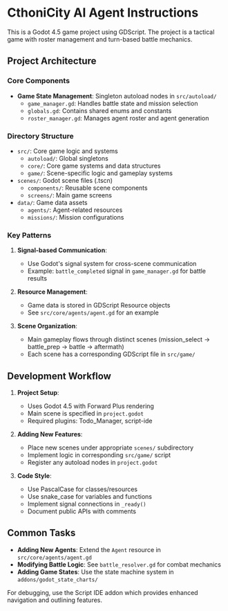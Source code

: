 # CthoniCity AI Agent Instructions

This is a Godot 4.5 game project using GDScript. The project is a tactical game with roster management and turn-based battle mechanics.

## Project Architecture

### Core Components

- **Game State Management**: Singleton autoload nodes in `src/autoload/`
  - `game_manager.gd`: Handles battle state and mission selection
  - `globals.gd`: Contains shared enums and constants
  - `roster_manager.gd`: Manages agent roster and agent generation

### Directory Structure

- `src/`: Core game logic and systems
  - `autoload/`: Global singletons
  - `core/`: Core game systems and data structures
  - `game/`: Scene-specific logic and gameplay systems
- `scenes/`: Godot scene files (.tscn)
  - `components/`: Reusable scene components
  - `screens/`: Main game screens
- `data/`: Game data assets
  - `agents/`: Agent-related resources
  - `missions/`: Mission configurations

### Key Patterns

1. **Signal-based Communication**:

   - Use Godot's signal system for cross-scene communication
   - Example: `battle_completed` signal in `game_manager.gd` for battle results

2. **Resource Management**:

   - Game data is stored in GDScript Resource objects
   - See `src/core/agents/agent.gd` for an example

3. **Scene Organization**:
   - Main gameplay flows through distinct scenes (mission_select → battle_prep → battle → aftermath)
   - Each scene has a corresponding GDScript file in `src/game/`

## Development Workflow

1. **Project Setup**:

   - Uses Godot 4.5 with Forward Plus rendering
   - Main scene is specified in `project.godot`
   - Required plugins: Todo_Manager, script-ide

2. **Adding New Features**:

   - Place new scenes under appropriate `scenes/` subdirectory
   - Implement logic in corresponding `src/game/` script
   - Register any autoload nodes in `project.godot`

3. **Code Style**:
   - Use PascalCase for classes/resources
   - Use snake_case for variables and functions
   - Implement signal connections in `_ready()`
   - Document public APIs with comments

## Common Tasks

- **Adding New Agents**: Extend the `Agent` resource in `src/core/agents/agent.gd`
- **Modifying Battle Logic**: See `battle_resolver.gd` for combat mechanics
- **Adding Game States**: Use the state machine system in `addons/godot_state_charts/`

For debugging, use the Script IDE addon which provides enhanced navigation and outlining features.
